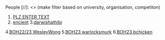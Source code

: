 
People
[//]: <> (make filter based on university, organisation, competiton)
1. [PLZ ENTER TEXT](https://cybersec-blog-plzentertext.vercel.app/?tag=CTF&category=%F0%9F%93%97+CTF+Writeup)
2. [encient](https://encient.github.io/)
3.[darwishathibi](https://github.com/darwishathibi/CTF-Write-Up-)

4.[BOH22/23 WesleyWong](https://github.com/WesleyWong420/Battle-of-Hackers-2022-2023)
5.[BOH23 warlocksmurk](https://github.com/warlocksmurf/localctf-writeups/blob/main/boh2023/)
6.[BOH23 bchicken](https://github.com/bchicken69/ABOH-23-Local/)